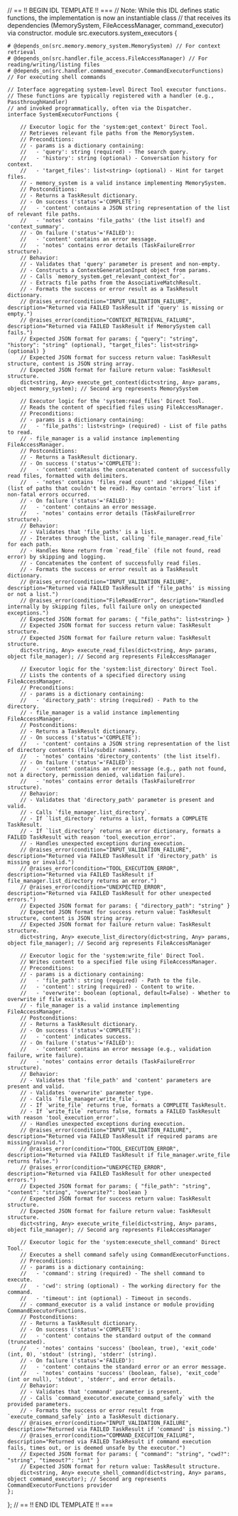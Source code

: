 // == !! BEGIN IDL TEMPLATE !! ===
// Note: While this IDL defines static functions, the implementation is now an instantiable class
// that receives its dependencies (MemorySystem, FileAccessManager, command_executor) via constructor.
module src.executors.system_executors {

    # @depends_on(src.memory.memory_system.MemorySystem) // For context retrieval
    # @depends_on(src.handler.file_access.FileAccessManager) // For reading/writing/listing files
    # @depends_on(src.handler.command_executor.CommandExecutorFunctions) // For executing shell commands

    // Interface aggregating system-level Direct Tool executor functions.
    // These functions are typically registered with a handler (e.g., PassthroughHandler)
    // and invoked programmatically, often via the Dispatcher.
    interface SystemExecutorFunctions {

        // Executor logic for the 'system:get_context' Direct Tool.
        // Retrieves relevant file paths from the MemorySystem.
        // Preconditions:
        // - params is a dictionary containing:
        //   - 'query': string (required) - The search query.
        //   - 'history': string (optional) - Conversation history for context.
        //   - 'target_files': list<string> (optional) - Hint for target files.
        // - memory_system is a valid instance implementing MemorySystem.
        // Postconditions:
        // - Returns a TaskResult dictionary.
        // - On success ('status'='COMPLETE'):
        //   - 'content' contains a JSON string representation of the list of relevant file paths.
        //   - 'notes' contains 'file_paths' (the list itself) and 'context_summary'.
        // - On failure ('status'='FAILED'):
        //   - 'content' contains an error message.
        //   - 'notes' contains error details (TaskFailureError structure).
        // Behavior:
        // - Validates that 'query' parameter is present and non-empty.
        // - Constructs a ContextGenerationInput object from params.
        // - Calls `memory_system.get_relevant_context_for`.
        // - Extracts file paths from the AssociativeMatchResult.
        // - Formats the success or error result as a TaskResult dictionary.
        // @raises_error(condition="INPUT_VALIDATION_FAILURE", description="Returned via FAILED TaskResult if 'query' is missing or empty.")
        // @raises_error(condition="CONTEXT_RETRIEVAL_FAILURE", description="Returned via FAILED TaskResult if MemorySystem call fails.")
        // Expected JSON format for params: { "query": "string", "history": "string" (optional), "target_files": list<string> (optional) }
        // Expected JSON format for success return value: TaskResult structure, content is JSON string array.
        // Expected JSON format for failure return value: TaskResult structure.
        dict<string, Any> execute_get_context(dict<string, Any> params, object memory_system); // Second arg represents MemorySystem

        // Executor logic for the 'system:read_files' Direct Tool.
        // Reads the content of specified files using FileAccessManager.
        // Preconditions:
        // - params is a dictionary containing:
        //   - 'file_paths': list<string> (required) - List of file paths to read.
        // - file_manager is a valid instance implementing FileAccessManager.
        // Postconditions:
        // - Returns a TaskResult dictionary.
        // - On success ('status'='COMPLETE'):
        //   - 'content' contains the concatenated content of successfully read files, formatted with delimiters.
        //   - 'notes' contains 'files_read_count' and 'skipped_files' (list of paths that couldn't be read). May contain 'errors' list if non-fatal errors occurred.
        // - On failure ('status'='FAILED'):
        //   - 'content' contains an error message.
        //   - 'notes' contains error details (TaskFailureError structure).
        // Behavior:
        // - Validates that 'file_paths' is a list.
        // - Iterates through the list, calling `file_manager.read_file` for each path.
        // - Handles None return from `read_file` (file not found, read error) by skipping and logging.
        // - Concatenates the content of successfully read files.
        // - Formats the success or error result as a TaskResult dictionary.
        // @raises_error(condition="INPUT_VALIDATION_FAILURE", description="Returned via FAILED TaskResult if 'file_paths' is missing or not a list.")
        // @raises_error(condition="FileReadError", description="Handled internally by skipping files, full failure only on unexpected exceptions.")
        // Expected JSON format for params: { "file_paths": list<string> }
        // Expected JSON format for success return value: TaskResult structure.
        // Expected JSON format for failure return value: TaskResult structure.
        dict<string, Any> execute_read_files(dict<string, Any> params, object file_manager); // Second arg represents FileAccessManager

        // Executor logic for the 'system:list_directory' Direct Tool.
        // Lists the contents of a specified directory using FileAccessManager.
        // Preconditions:
        // - params is a dictionary containing:
        //   - 'directory_path': string (required) - Path to the directory.
        // - file_manager is a valid instance implementing FileAccessManager.
        // Postconditions:
        // - Returns a TaskResult dictionary.
        // - On success ('status'='COMPLETE'):
        //   - 'content' contains a JSON string representation of the list of directory contents (file/subdir names).
        //   - 'notes' contains 'directory_contents' (the list itself).
        // - On failure ('status'='FAILED'):
        //   - 'content' contains an error message (e.g., path not found, not a directory, permission denied, validation failure).
        //   - 'notes' contains error details (TaskFailureError structure).
        // Behavior:
        // - Validates that 'directory_path' parameter is present and valid.
        // - Calls `file_manager.list_directory`.
        // - If `list_directory` returns a list, formats a COMPLETE TaskResult.
        // - If `list_directory` returns an error dictionary, formats a FAILED TaskResult with reason 'tool_execution_error'.
        // - Handles unexpected exceptions during execution.
        // @raises_error(condition="INPUT_VALIDATION_FAILURE", description="Returned via FAILED TaskResult if 'directory_path' is missing or invalid.")
        // @raises_error(condition="TOOL_EXECUTION_ERROR", description="Returned via FAILED TaskResult if file_manager.list_directory returns an error.")
        // @raises_error(condition="UNEXPECTED_ERROR", description="Returned via FAILED TaskResult for other unexpected errors.")
        // Expected JSON format for params: { "directory_path": "string" }
        // Expected JSON format for success return value: TaskResult structure, content is JSON string array.
        // Expected JSON format for failure return value: TaskResult structure.
        dict<string, Any> execute_list_directory(dict<string, Any> params, object file_manager); // Second arg represents FileAccessManager

        // Executor logic for the 'system:write_file' Direct Tool.
        // Writes content to a specified file using FileAccessManager.
        // Preconditions:
        // - params is a dictionary containing:
        //   - 'file_path': string (required) - Path to the file.
        //   - 'content': string (required) - Content to write.
        //   - 'overwrite': boolean (optional, default=False) - Whether to overwrite if file exists.
        // - file_manager is a valid instance implementing FileAccessManager.
        // Postconditions:
        // - Returns a TaskResult dictionary.
        // - On success ('status'='COMPLETE'):
        //   - 'content' indicates success.
        // - On failure ('status'='FAILED'):
        //   - 'content' contains an error message (e.g., validation failure, write failure).
        //   - 'notes' contains error details (TaskFailureError structure).
        // Behavior:
        // - Validates that 'file_path' and 'content' parameters are present and valid.
        // - Validates 'overwrite' parameter type.
        // - Calls `file_manager.write_file`.
        // - If `write_file` returns true, formats a COMPLETE TaskResult.
        // - If `write_file` returns false, formats a FAILED TaskResult with reason 'tool_execution_error'.
        // - Handles unexpected exceptions during execution.
        // @raises_error(condition="INPUT_VALIDATION_FAILURE", description="Returned via FAILED TaskResult if required params are missing/invalid.")
        // @raises_error(condition="TOOL_EXECUTION_ERROR", description="Returned via FAILED TaskResult if file_manager.write_file returns false.")
        // @raises_error(condition="UNEXPECTED_ERROR", description="Returned via FAILED TaskResult for other unexpected errors.")
        // Expected JSON format for params: { "file_path": "string", "content": "string", "overwrite?": boolean }
        // Expected JSON format for success return value: TaskResult structure.
        // Expected JSON format for failure return value: TaskResult structure.
        dict<string, Any> execute_write_file(dict<string, Any> params, object file_manager); // Second arg represents FileAccessManager

        // Executor logic for the 'system:execute_shell_command' Direct Tool.
        // Executes a shell command safely using CommandExecutorFunctions.
        // Preconditions:
        // - params is a dictionary containing:
        //   - 'command': string (required) - The shell command to execute.
        //   - 'cwd': string (optional) - The working directory for the command.
        //   - 'timeout': int (optional) - Timeout in seconds.
        // - command_executor is a valid instance or module providing CommandExecutorFunctions.
        // Postconditions:
        // - Returns a TaskResult dictionary.
        // - On success ('status'='COMPLETE'):
        //   - 'content' contains the standard output of the command (truncated).
        //   - 'notes' contains 'success' (boolean, true), 'exit_code' (int, 0), 'stdout' (string), 'stderr' (string).
        // - On failure ('status'='FAILED'):
        //   - 'content' contains the standard error or an error message.
        //   - 'notes' contains 'success' (boolean, false), 'exit_code' (int or null), 'stdout', 'stderr', and error details.
        // Behavior:
        // - Validates that 'command' parameter is present.
        // - Calls `command_executor.execute_command_safely` with the provided parameters.
        // - Formats the success or error result from `execute_command_safely` into a TaskResult dictionary.
        // @raises_error(condition="INPUT_VALIDATION_FAILURE", description="Returned via FAILED TaskResult if 'command' is missing.")
        // @raises_error(condition="COMMAND_EXECUTION_FAILURE", description="Returned via FAILED TaskResult if command execution fails, times out, or is deemed unsafe by the executor.")
        // Expected JSON format for params: { "command": "string", "cwd?": "string", "timeout?": "int" }
        // Expected JSON format for return value: TaskResult structure.
        dict<string, Any> execute_shell_command(dict<string, Any> params, object command_executor); // Second arg represents CommandExecutorFunctions provider
    };
};
// == !! END IDL TEMPLATE !! ===
